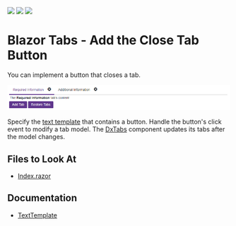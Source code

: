 <!-- default badges list -->
![](https://img.shields.io/endpoint?url=https://codecentral.devexpress.com/api/v1/VersionRange/524035615/22.2.3%2B)
[![](https://img.shields.io/badge/Open_in_DevExpress_Support_Center-FF7200?style=flat-square&logo=DevExpress&logoColor=white)](https://supportcenter.devexpress.com/ticket/details/T1108973)
[![](https://img.shields.io/badge/📖_How_to_use_DevExpress_Examples-e9f6fc?style=flat-square)](https://docs.devexpress.com/GeneralInformation/403183)
<!-- default badges end -->
# Blazor Tabs - Add the Close Tab Button

You can implement a button that closes a tab. 

![Tabs with Close Buttons](./result.png)

Specify the [text template](https://docs.devexpress.com/Blazor/DevExpress.Blazor.Base.DxTabBase.TextTemplate) that contains a button. Handle the button's click event to modify a tab model. The [DxTabs](https://docs.devexpress.com/Blazor/DevExpress.Blazor.DxTabs) component updates its tabs after the model changes.

## Files to Look At

- [Index.razor](./CS/DynamicTabs/Pages/Index.razor)

## Documentation

- [TextTemplate](https://docs.devexpress.com/Blazor/DevExpress.Blazor.Base.DxTabBase.TextTemplate)
